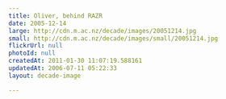 ```yaml
---
title: Oliver, behind RAZR
date: 2005-12-14
large: http://cdn.m.ac.nz/decade/images/20051214.jpg
small: http://cdn.m.ac.nz/decade/images/small/20051214.jpg
flickrUrl: null
photoId: null
createdAt: 2011-01-30 11:07:19.588161
updatedAt: 2006-07-11 05:22:33
layout: decade-image

---
```


